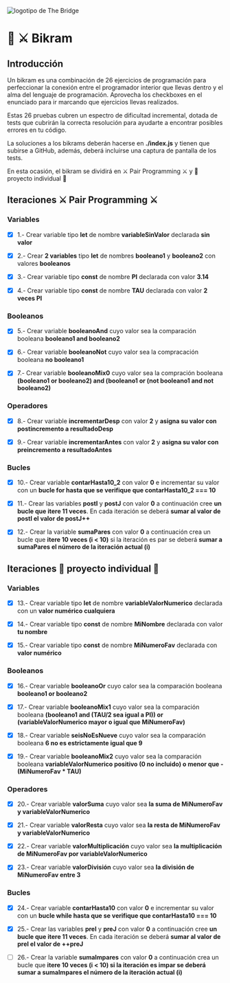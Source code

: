 ![logotipo de The Bridge](https://user-images.githubusercontent.com/27650532/77754601-e8365180-702b-11ea-8bed-5bc14a43f869.png  "logotipo de The Bridge")

# :european_castle: :crossed_swords: Bikram #

## Introducción ##
Un bikram es una combinación de 26 ejercicios de programación para perfeccionar la conexión entre el programador interior que llevas dentro y el alma del lenguaje de programación. Aprovecha los checkboxes en el enunciado para ir marcando que ejercicios llevas realizados.

Estas 26 pruebas cubren un espectro de dificultad incremental, dotada de tests que cubrirán la correcta resolución para ayudarte a encontrar posibles errores en tu código.

La soluciones a los bikrams deberán hacerse en **./index.js** y tienen que subirse a GitHub, además, deberá incluirse una captura de pantalla de los tests.

En esta ocasión, el bikram se dividirá en :crossed_swords: Pair Programming :crossed_swords: y :european_castle: proyecto individual :european_castle:

## Iteraciones :crossed_swords: Pair Programming :crossed_swords: ##

### Variables ###

- [x] 1.- Crear variable tipo **let** de nombre **variableSinValor** declarada **sin valor**

- [x] 2.- Crear **2 variables** tipo **let** de nombres **booleano1** y **booleano2** con valores **booleanos**

- [x] 3.- Crear variable tipo **const** de nombre **PI** declarada con valor **3.14**

- [x] 4.- Crear variable tipo **const** de nombre **TAU** declarada con valor **2 veces PI**

### Booleanos ###

- [x] 5.- Crear variable **booleanoAnd** cuyo valor sea la comparación booleana **booleano1 and booleano2**

- [x] 6.- Crear variable **booleanoNot** cuyo valor sea la compracación booleana **no booleano1**

- [x] 7.- Crear variable **booleanoMix0** cuyo valor sea la compración booleana **(booleano1 or booleano2) and (booleano1 or (not booleano1 and not booleano2)**

### Operadores ###

- [x] 8.- Crear variable **incrementarDesp** con valor **2** y **asigna su valor con postincremento a resultadoDesp**

- [x] 9.- Crear variable **incrementarAntes** con valor **2** y **asigna su valor con preincremento a resultadoAntes**

### Bucles ###

- [x] 10.- Crear variable **contarHasta10_2** con valor **0** e incrementar su valor con un **bucle for hasta que se verifique que contarHasta10_2 === 10** 

- [x] 11.- Crear las variables **postI** y **postJ** con valor **0** a continuación cree **un bucle que itere 11 veces**. En cada iteración se deberá **sumar al valor de postI el valor de postJ++**

- [x] 12.- Crear la variable **sumaPares** con valor **0** a continuación crea un bucle que **itere 10 veces (i < 10)** si la iteración es par se deberá **sumar a sumaPares el número de la iteración actual (i)**

## Iteraciones :european_castle: proyecto individual :european_castle: ##

### Variables ###

- [x] 13.- Crear variable tipo **let** de nombre **variableValorNumerico** declarada con un **valor numérico cualquiera**

- [x] 14.- Crear variable tipo **const** de nombre **MiNombre** declarada con valor **tu nombre**

- [x] 15.- Crear variable tipo **const** de nombre **MiNumeroFav** declarada con **valor numérico**

### Booleanos ###

- [x] 16.- Crear variable **booleanoOr** cuyo calor sea la comparación booleana **booleano1 or booleano2**

- [x] 17.- Crear variable **booleanoMix1** cuyo valor sea la comparación booleana **(booleano1 and (TAU/2 sea igual a PI)) or (variableValorNumerico mayor o igual que MiNumeroFav)**

- [x] 18.- Crear variable **seisNoEsNueve** cuyo valor sea la comparación booleana **6 no es estrictamente igual que 9**


- [x] 19.- Crear variable **booleanoMix2** cuyo valor sea la comparación booleana **variableValorNumerico positivo (0 no incluido) o menor que -(MiNumeroFav * TAU)**

### Operadores ###

- [x] 20.- Crear variable **valorSuma** cuyo valor sea **la suma de MiNumeroFav y variableValorNumerico**

- [x] 21.-  Crear variable **valorResta** cuyo valor sea **la resta de MiNumeroFav y variableValorNumerico**

- [x] 22.-  Crear variable **valorMultiplicación** cuyo valor sea **la multiplicación de MiNumeroFav por variableValorNumerico**

- [x] 23.-  Crear variable **valorDivisión** cuyo valor sea **la división de MiNumeroFav entre 3**

### Bucles ###

- [x] 24.- Crear variable **contarHasta10** con valor **0** e incrementar su valor con un **bucle while hasta que se verifique que contarHasta10 === 10**

- [x] 25.- Crear las variables **preI** y **preJ** con valor **0** a continuación cree **un bucle que itere 11 veces**. En cada iteración se deberá **sumar al valor de preI el valor de ++preJ**

- [ ] 26.- Crear la variable **sumaImpares** con valor **0** a continuación crea un bucle que **itere 10 veces (i < 10) si la iteración es impar se deberá sumar a sumaImpares el número de la iteración actual (i)**
